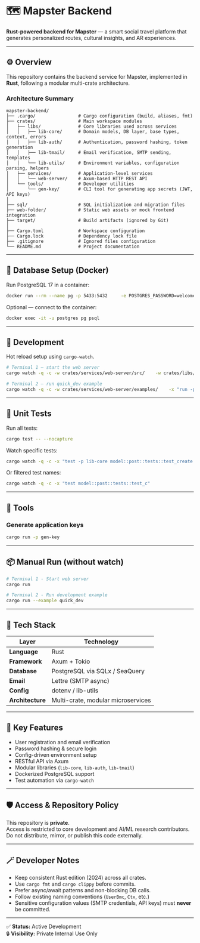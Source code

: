 # 🗺️ Mapster Backend

**Rust-powered backend for Mapster** — a smart social travel platform that generates personalized routes, cultural insights, and AR experiences.

---

## ⚙️ Overview

This repository contains the backend service for Mapster, implemented in **Rust**, following a modular multi-crate architecture.

### Architecture Summary

```
mapster-backend/
├── .cargo/                # Cargo configuration (build, aliases, fmt)
├── crates/                # Main workspace modules
│   ├── libs/              # Core libraries used across services
│   │   ├── lib-core/      # Domain models, DB layer, base types, context, errors
│   │   ├── lib-auth/      # Authentication, password hashing, token generation
│   │   ├── lib-tmail/     # Email verification, SMTP sending, templates
│   │   └── lib-utils/     # Environment variables, configuration parsing, helpers
│   ├── services/          # Application-level services
│   │   └── web-server/    # Axum-based HTTP REST API
│   └── tools/             # Developer utilities
│       └── gen-key/       # CLI tool for generating app secrets (JWT, API keys)
│
├── sql/                   # SQL initialization and migration files
├── web-folder/            # Static web assets or mock frontend integration
├── target/                # Build artifacts (ignored by Git)
│
├── Cargo.toml             # Workspace configuration
├── Cargo.lock             # Dependency lock file
├── .gitignore             # Ignored files configuration
└── README.md              # Project documentation
```

---

## 🐘 Database Setup (Docker)

Run PostgreSQL 17 in a container:

```sh
docker run --rm --name pg -p 5433:5432     -e POSTGRES_PASSWORD=welcome     postgres:17
```

Optional — connect to the container:

```sh
docker exec -it -u postgres pg psql
```

---

## 🚀 Development

Hot reload setup using `cargo-watch`.

```sh
# Terminal 1 — start the web server
cargo watch -q -c -w crates/services/web-server/src/    -w crates/libs/ -w .cargo/    -x "run -p web-server"

# Terminal 2 — run quick_dev example
cargo watch -q -c -w crates/services/web-server/examples/    -x "run -p web-server --example quick_dev"
```

---

## 🧪 Unit Tests

Run all tests:

```sh
cargo test -- --nocapture
```

Watch specific tests:

```sh
cargo watch -q -c -x "test -p lib-core model::post::tests::test_create -- --nocapture"
```

Or filtered test names:

```sh
cargo watch -q -c -x "test model::post::tests::test_c"
```

---

## 🧰 Tools

### Generate application keys

```sh
cargo run -p gen-key
```

---

## 📦 Manual Run (without watch)

```sh
# Terminal 1 - Start web server
cargo run

# Terminal 2 - Run development example
cargo run --example quick_dev
```

---

## 🧠 Tech Stack

| Layer | Technology |
|-------|-------------|
| **Language** | Rust |
| **Framework** | Axum + Tokio |
| **Database** | PostgreSQL via SQLx / SeaQuery |
| **Email** | Lettre (SMTP async) |
| **Config** | dotenv / lib-utils |
| **Architecture** | Multi-crate, modular microservices |

---

## 🧩 Key Features

- User registration and email verification  
- Password hashing & secure login  
- Config-driven environment setup  
- RESTful API via Axum  
- Modular libraries (`lib-core`, `lib-auth`, `lib-tmail`)  
- Dockerized PostgreSQL support  
- Test automation via `cargo-watch`  

---

## 🛡️ Access & Repository Policy

This repository is **private**.  
Access is restricted to core development and AI/ML research contributors.  
Do not distribute, mirror, or publish this code externally.

---

## 🪄 Developer Notes

- Keep consistent Rust edition (2024) across all crates.  
- Use `cargo fmt` and `cargo clippy` before commits.  
- Prefer async/await patterns and non-blocking DB calls.  
- Follow existing naming conventions (`UserBmc`, `Ctx`, etc.)  
- Sensitive configuration values (SMTP credentials, API keys) must **never** be committed.

---

✅ **Status:** Active Development  
🔒 **Visibility:** Private Internal Use Only  
